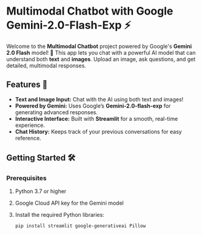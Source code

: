 # Multimodal Chatbot with Google Gemini-2.0-Flash-Exp ⚡️

Welcome to the **Multimodal Chatbot** project powered by Google's **Gemini 2.0 Flash** model! 🌟 This app lets you chat with a powerful AI model that can understand both **text** and **images**. Upload an image, ask questions, and get detailed, multimodal responses.

## Features 🚀
- **Text and Image Input:** Chat with the AI using both text and images!
- **Powered by Gemini:** Uses Google’s **Gemini-2.0-flash-exp** for generating advanced responses.
- **Interactive Interface:** Built with **Streamlit** for a smooth, real-time experience.
- **Chat History:** Keeps track of your previous conversations for easy reference.

## Getting Started 🛠️

### Prerequisites

1. Python 3.7 or higher
2. Google Cloud API key for the Gemini model
3. Install the required Python libraries:

   ```bash
   pip install streamlit google-generativeai Pillow
